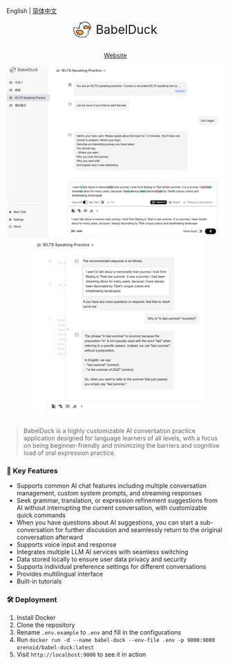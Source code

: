 English | [简体中文](./README.md)

<div align="center">
  <img src=".github/assets/images/babel-duck-logo.png" alt="BabelDuck Logo" height="40" align="center"/>
  <span style="font-size: 2em; vertical-align: middle">&nbsp;BabelDuck</span>
</div>
<br/>

<p align="center">
  <a href="https://duck.orenoid.com/">Website</a>
</p>


<div align="center">
  <img src=".github/assets/images/README-en-grammar-check.png" alt="BabelDuck Grammar Check" height="400" style="border-radius: 10px"/>
  &nbsp;&nbsp;
  <img src=".github/assets/images/README-en-follow-up.png" alt="BabelDuck Follow Up" height="400" style="border-radius: 10px"/>
</div>

<br/>

> BabelDuck is a highly customizable AI conversation practice application designed for language learners of all levels, with a focus on being beginner-friendly and minimizing the barriers and cognitive load of oral expression practice.

### 🚀 Key Features

- Supports common AI chat features including multiple conversation management, custom system prompts, and streaming responses
- Seek grammar, translation, or expression refinement suggestions from AI without interrupting the current conversation, with customizable quick commands
- When you have questions about AI suggestions, you can start a sub-conversation for further discussion and seamlessly return to the original conversation afterward
- Supports voice input and response
- Integrates multiple LLM AI services with seamless switching
- Data stored locally to ensure user data privacy and security
- Supports individual preference settings for different conversations
- Provides multilingual interface
- Built-in tutorials

### 🛠️ Deployment

1. Install Docker
2. Clone the repository
3. Rename `.env.example` to `.env` and fill in the configurations
4. Run `docker run -d --name babel-duck --env-file .env -p 9000:9000 orenoid/babel-duck:latest`
5. Visit `http://localhost:9000` to see it in action